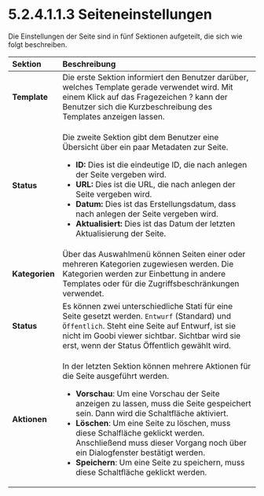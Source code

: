 # 5.2.4.1.1.3 Seiteneinstellungen

Die Einstellungen der Seite sind in fünf Sektionen aufgeteilt, die sich wie folgt beschreiben.

<table>
  <thead>
    <tr>
      <th style="text-align:left"><b>Sektion</b> 
      </th>
      <th style="text-align:left">Beschreibung</th>
    </tr>
  </thead>
  <tbody>
    <tr>
      <td style="text-align:left"><b>Template</b>
      </td>
      <td style="text-align:left">Die erste Sektion informiert den Benutzer dar&#xFC;ber, welches Template
        gerade verwendet wird. Mit einem Klick auf das Fragezeichen ? kann der
        Benutzer sich die Kurzbeschreibung des Templates anzeigen lassen.</td>
    </tr>
    <tr>
      <td style="text-align:left"><b>Status</b> 
      </td>
      <td style="text-align:left">
        <p>Die zweite Sektion gibt dem Benutzer eine &#xDC;bersicht &#xFC;ber ein
          paar Metadaten zur Seite.</p>
        <ul>
          <li><b>ID: </b>Dies ist die eindeutige ID, die nach anlegen der Seite vergeben
            wird.</li>
          <li><b>URL: </b>Dies ist die URL, die nach anlegen der Seite vergeben wird.</li>
          <li><b>Datum: </b>Dies ist das Erstellungsdatum, dass nach anlegen der Seite
            vergeben wird.</li>
          <li><b>Aktualisiert: </b>Dies ist das Datum der letzten Aktualisierung der
            Seite.</li>
        </ul>
      </td>
    </tr>
    <tr>
      <td style="text-align:left"><b>Kategorien </b>
      </td>
      <td style="text-align:left">&#xDC;ber das Auswahlmen&#xFC; k&#xF6;nnen Seiten einer oder mehreren
        Kategorien zugewiesen werden. Die Kategorien werden zur Einbettung in andere
        Templates oder f&#xFC;r die Zugriffsbeschr&#xE4;nkungen verwendet.</td>
    </tr>
    <tr>
      <td style="text-align:left"><b>Status</b>
      </td>
      <td style="text-align:left">Es k&#xF6;nnen zwei unterschiedliche Stati f&#xFC;r eine Seite gesetzt
        werden. <code>Entwurf</code> (Standard) und <code>&#xD6;ffentlich</code>.
        Steht eine Seite auf Entwurf, ist sie nicht im Goobi viewer sichtbar. Sichtbar
        wird sie erst, wenn der Status &#xD6;ffentlich gew&#xE4;hlt wird.</td>
    </tr>
    <tr>
      <td style="text-align:left"><b>Aktionen</b>
      </td>
      <td style="text-align:left">
        <p>In der letzten Sektion k&#xF6;nnen mehrere Aktionen f&#xFC;r die Seite
          ausgef&#xFC;hrt werden.</p>
        <ul>
          <li><b>Vorschau</b>: Um eine Vorschau der Seite anzeigen zu lassen, muss die
            Seite gespeichert sein. Dann wird die Schaltfl&#xE4;che aktiviert.</li>
          <li><b>L&#xF6;schen</b>: Um eine Seite zu l&#xF6;schen, muss diese Schalfl&#xE4;che
            geklickt werden. Anschlie&#xDF;end muss dieser Vorgang noch &#xFC;ber ein
            Dialogfenster best&#xE4;tigt werden.</li>
          <li><b>Speichern</b>: Um eine Seite zu speichern, muss diese Schaltfl&#xE4;che
            geklickt werden.</li>
        </ul>
      </td>
    </tr>
  </tbody>
</table>


